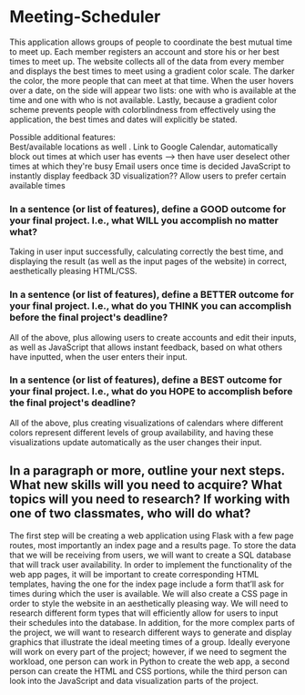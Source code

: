 # Meeting-Scheduler

This application allows groups of people to coordinate the best mutual time to meet up. Each member registers an account and store his or her best times to meet up. The website collects all of the data from every member and displays the best times to meet using a gradient color scale. The darker the color, the more people that can meet at that time. When the user hovers over a date, on the side will appear two lists: one with who is available at the time and one with who is not available. Lastly, because a gradient color scheme prevents people with colorblindness from effectively using the application, the best times and dates will explicitly be stated.

Possible additional features:  
Best/available locations as well . 
Link to Google Calendar, automatically block out times at which user has events --> then have user deselect other times at which they're busy
Email users once time is decided
JavaScript to instantly display feedback
3D visualization??
Allow users to prefer certain available times

### In a sentence (or list of features), define a GOOD outcome for your final project. I.e., what WILL you accomplish no matter what?

Taking in user input successfully, calculating correctly the best time, and displaying the result (as well as the input pages of the website) in correct, aesthetically pleasing HTML/CSS.

### In a sentence (or list of features), define a BETTER outcome for your final project. I.e., what do you THINK you can accomplish before the final project's deadline?

All of the above, plus allowing users to create accounts and edit their inputs, as well as JavaScript that allows instant feedback, based on what others have inputted, when the user enters their input.

### In a sentence (or list of features), define a BEST outcome for your final project. I.e., what do you HOPE to accomplish before the final project's deadline?

All of the above, plus creating visualizations of calendars where different colors represent different levels of group availability, and having these visualizations update automatically as the user changes their input.

## In a paragraph or more, outline your next steps. What new skills will you need to acquire? What topics will you need to research? If working with one of two classmates, who will do what?

The first step will be creating a web application using Flask with a few page routes, most importantly an index page and a results page. To store the data that we will be receiving from users, we will want to create a SQL database that will track user availability. In order to implement the functionality of the web app pages, it will be important to create corresponding HTML templates, having the one for the index page include a form that’ll ask for times during which the user is available. We will also create a CSS page in order to style the website in an aesthetically pleasing way. We will need to research different form types that will efficiently allow for users to input their schedules into the database. In addition, for the more complex parts of the project, we will want to research different ways to generate and display graphics that illustrate the ideal meeting times of a group. Ideally everyone will work on every part of the project; however, if we need to segment the workload, one person can work in Python to create the web app, a second person can create the HTML and CSS portions, while the third person can look into the JavaScript and data visualization parts of the project.
